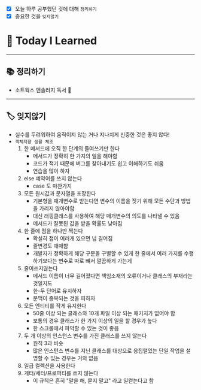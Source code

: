 - [x]  오늘 하루 공부했던 것에 대해 `정리하기`
- [x]  중요한 것을 `잊지않기`

# 🚩 Today I Learned

---

## 📚 정리하기

- 소트웍스 앤솔러지 독서 📗

---

## 🏷 잊지않기

- 실수를 두려워하여 움직이지 않는 거나 지나치게 신중한 것은 좋지 않다!
- `객체지향 생활 체조`
    1. 한 메서드에 오직 한 단계의 들여쓰기만 한다
        - 메서드가 정확히 한 가지의 일을 해야함
        - 코드가 적기 때문에 버그를 찾아내기도 쉽고 이해하기도 쉬움
        - 연습을 많이 하자
    2. else 예약어를 쓰지 않는다
        - case 도 마찬가지
    3. 모든 원시값과 문자열을 포장한다
        - 기본형을 매개변수로 받는다면 변수의 이름을 짓기 위해 모든 수단과 방법을 가리지 않아야함
        - 대신 래핑클래스를 사용하여 해당 매개변수의 의도를 나타낼 수 있음
        - 메서드가 잘못된 값을 받을 확률도 낮아짐
    4. 한 줄에 점을 하나만 찍는다
        - 확실히 점이 여러개 있으면 넘 길어짐
        - 줄변경도 애매함
        - 개발자가 정확하게 해당 구문을 구별할 수 있게 한 줄에서 여러 가지를 수행하기보다는 변수로 따로 뺴서 깔끔하게 가는게
    5. 줄여쓰지않는다
        - 메서드 이름이 너무 길어졌다면 책임소재의 오류이거나 클래스의 부재라는 것일지도
        - 한-두 단어로 유지하자
        - 문맥이 중복되는 것을 피하자
    6. 모든 엔티티를 작게 유지한다
        - 50줄 이상 되는 클래스와 10개 파일 이상 되는 패키지가 없어야 함
        - 보통의 경우 클래스가 한 가지 이상의 일을 할 경우가 높다
        - 한 스크롤에서 파악할 수 있는 것이 좋음
    7. 두 개 이상의 인스턴스 변수를 가진 클래스를 쓰지 않는다
        - 원칙 3과 비슷
        - 많은 인스턴스 변수를 지닌 클래스를 대상으로 응집렬있는 단일 작업을 설명할 수 있는 경우는 거의 없음
    8. 일급 컬렉션을 사용한다
    9. 게터/세터/프로퍼티를 쓰지 않는다
        - 이 규칙은 흔히 "말을 해, 묻지 말고" 라고 일컫는다고 함